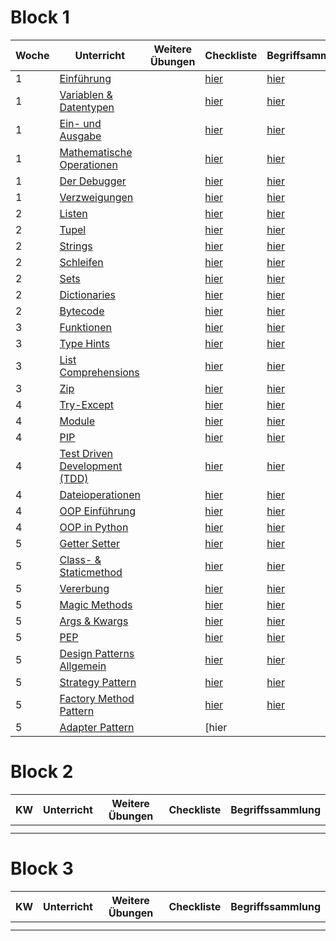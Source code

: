 # Block 1

| Woche | Unterricht                                                          | Weitere Übungen | Checkliste                                               | Begriffsammlung                                        |
|-------|---------------------------------------------------------------------|-----------------|----------------------------------------------------------|--------------------------------------------------------|
| 1     | [Einführung](python_grundlagen/python_grundlagen/python_grundlagen.md)                |                 | [hier](python_grundlagen/python_grundlagen/checklist.md) | [hier](python_grundlagen/python_grundlagen/Begriffe.md) |
| 1     | [Variablen & Datentypen](python_grundlagen/variables_types/variablen_datentypen.md) |                 | [hier](python_grundlagen/variables_types/checklist.md)   | [hier](python_grundlagen/variables_types/Begriffe.md)  |
| 1     | [Ein- und Ausgabe](python_grundlagen/input_output/input_output.md)               |                 | [hier](python_grundlagen/input_output/checklist.md)      | [hier](python_grundlagen/input_output/Begriffe.md)     |
| 1     | [Mathematische Operationen](python_grundlagen/math_operations/math_operations.md)   |                 | [hier](python_grundlagen/math_operations/checklist.md)   | [hier](python_grundlagen/math_operations/Begriffe.md)  |
| 1     | [Der Debugger](python_grundlagen/debugging/debugging.md)                      |                 | [hier](python_grundlagen/debugging/checklist.md)         | [hier](python_grundlagen/debugging/Begriffe.md)        |
| 1     | [Verzweigungen](python_grundlagen/if_elif_else/if_elif_else.md)                  |                 | [hier](python_grundlagen/if_elif_else/checklist.md)      | [hier](python_grundlagen/if_elif_else/Begriffe.md)     |
| 2     | [Listen](python_grundlagen/lists/lists.md)                                |                 | [hier](python_grundlagen/lists/checklist.md)            | [hier](python_grundlagen/lists/Begriffe.md)            |
| 2     | [Tupel](python_grundlagen/tupel/tupel.md)                                 |                 | [hier](python_grundlagen/tupel/checklist.md)             | [hier](python_grundlagen/tupel/Begriffe.md)            |
| 2     | [Strings](python_grundlagen/strings/strings.md)                             |                 | [hier](python_grundlagen/strings/checklist.md)           | [hier](python_grundlagen/strings/Begriffe.md)          |
| 2     | [Schleifen](python_grundlagen/loops/loops.md)                             |                 | [hier](python_grundlagen/loops/checklist.md)             | [hier](python_grundlagen/loops/Begriffe.md)            |
| 2     | [Sets](python_grundlagen/sets/sets.md)                                   |                 | [hier](python_grundlagen/sets/checklist.md)              | [hier](python_grundlagen/sets/Begriffe.md)             |
| 2     | [Dictionaries](python_grundlagen/dictionaries/dictionaries.md)                   |                 | [hier](python_grundlagen/dictionaries/checklist.md)      | [hier](python_grundlagen/dictionaries/Begriffe.md)     |
| 2     | [Bytecode](python_grundlagen/bytecode/bytecode.md)                           |                 | [hier](python_grundlagen/bytecode/checklist.md)          | [hier](python_grundlagen/bytecode/Begriffe.md)         |
| 3     | [Funktionen](python_grundlagen/functions/functions.md)                        |                 | [hier](python_grundlagen/functions/checklist.md)         | [hier](python_grundlagen/functions/Begriffe.md)        |
| 3     | [Type Hints](python_grundlagen/type_hints/type_hints.md)                       |                 | [hier](python_grundlagen/type_hints/checklist.md)        | [hier](python_grundlagen/type_hints/Begriffe.md)       |
| 3     | [List Comprehensions](python_grundlagen/list_comp/list_comp.md)               |                 | [hier](python_grundlagen/list_comp/checklist.md)         | [hier](python_grundlagen/list_comp/Begriffe.md)        |
| 3     | [Zip](python_grundlagen/zip/zip.md)                                     |                 | [hier](python_grundlagen/zip/checklist.md)               | [hier](python_grundlagen/zip/Begriffe.md)              |
| 4     | [Try-Except](python_grundlagen/Woche%204-5/01_try_except.md)                   |                 | [hier](python_grundlagen/Woche%204-5/01_try_except.md#checkliste) | [hier](python_grundlagen/Woche%204-5/01_try_except.md#neue-schlüsselwörter) |
| 4     | [Module](python_grundlagen/Woche%204-5/02_module.md)                          |                 | [hier](python_grundlagen/Woche%204-5/02_module.md#checkliste)   | [hier](python_grundlagen/Woche%204-5/02_module.md#neue-schlüsselwörter)  |
| 4     | [PIP](python_grundlagen/Woche%204-5/03_pip.md)                              |                 | [hier](python_grundlagen/Woche%204-5/03_pip.md#checkliste)      | [hier](python_grundlagen/Woche%204-5/03_pip.md#neue-schlüsselwörter) |
| 4     | [Test Driven Development (TDD)](python_grundlagen/Woche%204-5/04_tdd.md)        |                 | [hier](python_grundlagen/Woche%204-5/04_tdd.md#checkliste)      | [hier](python_grundlagen/Woche%204-5/04_tdd.md#neue-schlüsselwörter) |
| 4     | [Dateioperationen](python_grundlagen/Woche%204-5/05_dateioperationen.md)      |                 | [hier](python_grundlagen/Woche%204-5/05_dateioperationen.md#checkliste) | [hier](python_grundlagen/Woche%204-5/05_dateioperationen.md#neue-schlüsselwörter) |
| 4     | [OOP Einführung](python_grundlagen/Woche%204-5/06_oop_einführung.md)           |                 | [hier](python_grundlagen/Woche%204-5/06_oop_einführung.md#checkliste) | [hier](python_grundlagen/Woche%204-5/06_oop_einführung.md#neue-schlüsselwörter) |
| 4     | [OOP in Python](python_grundlagen/Woche%204-5/07_oop_python.md)                   |                 | [hier](python_grundlagen/Woche%204-5/07_oop_python.md#checkliste) | [hier](python_grundlagen/Woche%204-5/07_oop_python.md#neue-schlüsselwörter) |
| 5     | [Getter Setter](python_grundlagen/Woche%204-5/08_getter_setter.md)            |                 | [hier](python_grundlagen/Woche%204-5/08_getter_setter.md#checkliste) | [hier](python_grundlagen/Woche%204-5/08_getter_setter.md#neue-schlüsselwörter) |
| 5     | [Class- & Staticmethod](python_grundlagen/Woche%204-5/09_class_staticmethod.md) |                 | [hier](python_grundlagen/Woche%204-5/09_class_staticmethod.md#checkliste) | [hier](python_grundlagen/Woche%204-5/09_class_staticmethod.md#neue-schlüsselwörter) |
| 5     | [Vererbung](python_grundlagen/Woche%204-5/10_vererbung.md)                    |                 | [hier](python_grundlagen/Woche%204-5/10_vererbung.md#checkliste)   | [hier](python_grundlagen/Woche%204-5/10_vererbung.md#neue-schlüsselwörter)  |
| 5     | [Magic Methods](python_grundlagen/Woche%204-5/11_magic_methods.md)            |                 | [hier](python_grundlagen/Woche%204-5/11_magic_methods.md#checkliste) | [hier](python_grundlagen/Woche%204-5/11_magic_methods.md#neue-schlüsselwörter) |
| 5     | [Args & Kwargs](python_grundlagen/Woche%204-5/12_args_kwargs.md)                |                 | [hier](python_grundlagen/Woche%204-5/12_args_kwargs.md#checkliste)   | [hier](python_grundlagen/Woche%204-5/12_args_kwargs.md#neue-schlüsselwörter)  |
| 5     | [PEP](python_grundlagen/Woche%204-5/13_pep.md)                              |                 | [hier](python_grundlagen/Woche%204-5/13_pep.md#checkliste)      | [hier](python_grundlagen/Woche%204-5/13_pep.md#neue-schlüsselwörter) |
| 5     | [Design Patterns Allgemein](python_grundlagen/Woche%204-5/14_design_patterns.md)       |                 | [hier](python_grundlagen/Woche%204-5/14_design_patterns.md#checkliste) | [hier](python_grundlagen/Woche%204-5/14_design_patterns.md#neue-schlüsselwörter) |
| 5     | [Strategy Pattern](python_grundlagen/Woche%204-5/14_x1_strategy.md)              |                 | [hier](python_grundlagen/Woche%204-5/14_x1_strategy.md#checkliste)   | [hier](python_grundlagen/Woche%204-5/14_x1_strategy.md#neue-schlüsselwörter)  |
| 5     | [Factory Method Pattern](python_grundlagen/Woche%204-5/14_x2_factory_method.md) |                 | [hier](python_grundlagen/Woche%204-5/14_x2_factory_method.md#checkliste) | [hier](python_grundlagen/Woche%204-5/14_x2_factory_method.md#neue-schlüsselwörter) |
| 5     | [Adapter Pattern](python_grundlagen/Woche%204-5/14_x3_adapter.md)               |                 | [hier


# Block 2

| KW  | Unterricht | Weitere Übungen | Checkliste | Begriffssammlung |
|-----|------------|-----------------|------------|------------------|
|     |            |                 |            |                  |
|     |            |                 |            |                  |

# Block 3

| KW  | Unterricht | Weitere Übungen | Checkliste | Begriffssammlung |
|-----|------------|-----------------|------------|------------------|
|     |            |                 |            |                  |
|     |            |                 |            |                  |


